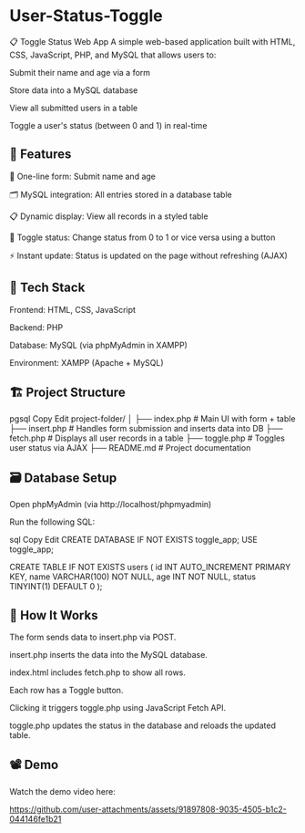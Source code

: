 # User-Status-Toggle
📋 Toggle Status Web App
A simple web-based application built with HTML, CSS, JavaScript, PHP, and MySQL that allows users to:

Submit their name and age via a form

Store data into a MySQL database

View all submitted users in a table

Toggle a user's status (between 0 and 1) in real-time

## 🚀 Features
🔘 One-line form: Submit name and age

🗂️ MySQL integration: All entries stored in a database table

📋 Dynamic display: View all records in a styled table

🔁 Toggle status: Change status from 0 to 1 or vice versa using a button

⚡ Instant update: Status is updated on the page without refreshing (AJAX)

## 🧱 Tech Stack
Frontend: HTML, CSS, JavaScript

Backend: PHP

Database: MySQL (via phpMyAdmin in XAMPP)

Environment: XAMPP (Apache + MySQL)

## 🏗️ Project Structure
pgsql
Copy
Edit
project-folder/
│
├── index.php       # Main UI with form + table
├── insert.php       # Handles form submission and inserts data into DB
├── fetch.php        # Displays all user records in a table
├── toggle.php       # Toggles user status via AJAX
├── README.md        # Project documentation
## 🗃️ Database Setup
Open phpMyAdmin (via http://localhost/phpmyadmin)

Run the following SQL:

sql
Copy
Edit
CREATE DATABASE IF NOT EXISTS toggle_app;
USE toggle_app;

CREATE TABLE IF NOT EXISTS users (
  id INT AUTO_INCREMENT PRIMARY KEY,
  name VARCHAR(100) NOT NULL,
  age INT NOT NULL,
  status TINYINT(1) DEFAULT 0
);

## 📌 How It Works
The form sends data to insert.php via POST.

insert.php inserts the data into the MySQL database.

index.html includes fetch.php to show all rows.

Each row has a Toggle button.

Clicking it triggers toggle.php using JavaScript Fetch API.

toggle.php updates the status in the database and reloads the updated table.


## 📽️ Demo
Watch the demo video here:

https://github.com/user-attachments/assets/91897808-9035-4505-b1c2-044146fe1b21

